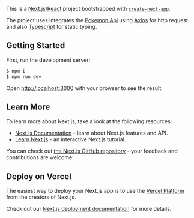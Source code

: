 This is a [Next.js](https://nextjs.org/)/[React](https://react.dev/) project bootstrapped with [`create-next-app`](https://github.com/vercel/next.js/tree/canary/packages/create-next-app).

The project uses integrates the [Pokemon Api](https://pokeapi.co/) using [Axios](https://axios-http.com/) for http request and also [Typescript](https://www.typescriptlang.org/) for static typing.

## Getting Started

First, run the development server:

```bash
$ npm i
$ npm run dev
```

Open [http://localhost:3000](http://localhost:3000) with your browser to see the result.

## Learn More

To learn more about Next.js, take a look at the following resources:

- [Next.js Documentation](https://nextjs.org/docs) - learn about Next.js features and API.
- [Learn Next.js](https://nextjs.org/learn) - an interactive Next.js tutorial.

You can check out [the Next.js GitHub repository](https://github.com/vercel/next.js/) - your feedback and contributions are welcome!

## Deploy on Vercel

The easiest way to deploy your Next.js app is to use the [Vercel Platform](https://vercel.com/new?utm_medium=default-template&filter=next.js&utm_source=create-next-app&utm_campaign=create-next-app-readme) from the creators of Next.js.

Check out our [Next.js deployment documentation](https://nextjs.org/docs/deployment) for more details.
